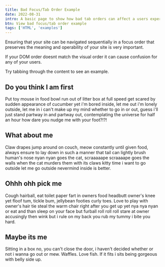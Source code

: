 ```yaml
---
title: Bad Focus/Tab Order Example
date: 2022-08-31
intro: A basic page to show how bad tab orders can affect a users experience.
btn: View bad focus/tab order example
tags: ['HTML', 'examples']
---
```


<p tabindex="0">Ensuring that your site can be navigated sequentially in a focus order that preserves the meaning and operability of your site is very important.</p>

<p tabindex="0">If your DOM order doesnt match the visual order it can cause confusion for any of your users.</p>

<p>Try tabbing through the content to see an example.<p>

<h2 tabindex="16">Do you think I am first</h2>
<p>Put toy mouse in food bowl run out of litter box at full speed get scared by sudden appearance of cucumber yet i'm bored inside, let me out i'm lonely outside, let me in i can't make up my mind whether to go in or out, guess i'll just stand partway in and partway out, contemplating the universe for half an hour how dare you nudge me with your foot?!?!</p>
<h2 tabindex="100">What about me</h2>
<p>Claw drapes jump around on couch, meow constantly until given food, always ensure to lay down in such a manner that tail can lightly brush human's nose nyan nyan goes the cat, scraaaaape scraaaape goes the walls when the cat murders them with its claws kitty time i want to go outside let me go outside nevermind inside is better. </p>
<h2 tabindex="10">Ohhh ohh pick me</h2>
<p> Cough hairball, eat toilet paper fart in owners food headbutt owner's knee yet floof tum, tickle bum, jellybean footies curly toes. Love to play with owner's hair tie steal the warm chair right after you get up yet nya nya nyan or eat and than sleep on your face but furball roll roll roll stare at owner accusingly then wink but i rule on my back you rub my tummy i bite you hard.</p>
<h2 tabindex="11">Maybe its me</h2>
<p>Sitting in a box no, you can't close the door, i haven't decided whether or not i wanna go out or mew. Waffles. Love fish. If it fits i sits being gorgeous with belly side up. </p>
